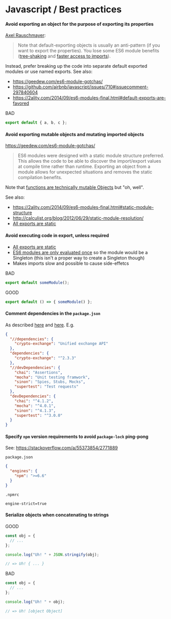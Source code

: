 # Javascript / Best practices

#### Avoid exporting an object for the purpose of exporting its properties

[Axel Rauschmayer](https://medium.com/@rauschma/note-that-default-exporting-objects-is-usually-an-anti-pattern-if-you-want-to-export-the-cf674423ac38):
> Note that default-exporting objects is usually an anti-pattern (if you want to export the properties). You lose some ES6 module benefits ([tree-shaking](https://webpack.js.org/guides/tree-shaking/) and [faster access to imports](https://2ality.com/2014/09/es6-modules-final.html#benefit-1%3A-faster-lookup)).

Instead, prefer breaking up the code into separate default exported modules or use named exports. See also:
- https://geedew.com/es6-module-gotchas/
- https://github.com/airbnb/javascript/issues/710#issuecomment-297840604
- https://2ality.com/2014/09/es6-modules-final.html#default-exports-are-favored

BAD

```js
export default { a, b, c };
```

#### Avoid exporting mutable objects and mutating imported objects

https://geedew.com/es6-module-gotchas/
> ES6 modules were designed with a static module structure preferred. This allows the code to be able to discover the import/export values at compile time rather than runtime. Exporting an object from a module allows for unexpected situations and removes the static compilation benefits.

Note that [functions are technically mutable Objects](https://stackoverflow.com/a/2136691/2771889) but "oh, well".

See also:
- https://2ality.com/2014/09/es6-modules-final.html#static-module-structure
- http://calculist.org/blog/2012/06/29/static-module-resolution/
- [All exports are static](https://stackoverflow.com/questions/35035304/what-qualifies-as-being-a-dynamic-export-in-es6)

#### Avoid executing code in export, unless required

- [All exports are static](https://stackoverflow.com/questions/35035304/what-qualifies-as-being-a-dynamic-export-in-es6)
- [ES6 modules are only evaluated once](https://stackoverflow.com/questions/36564901/in-the-import-syntax-of-es6-how-is-a-module-evaluated-exactly) so the module would be a Singleton (this isn't a proper way to create a Singleton though)
- Makes imports slow and possible to cause side-effetcs

BAD

```js
export default someModule();
```

GOOD

```js
export default () => { someModule() };
```

#### Comment dependencies in the `package.json`

As described [here](https://stackoverflow.com/a/14221781/2771889) and [here](https://stackoverflow.com/questions/14221579/how-do-i-add-comments-to-package-json-for-npm-install/14221781#comment50530934_14221781). E.g.
```json
{
  "//dependencies": {
    "crypto-exchange": "Unified exchange API"
  },
  "dependencies": {
    "crypto-exchange": "^2.3.3"
  },
  "//devDependencies": {
    "chai": "Assertions",
    "mocha": "Unit testing framwork",
    "sinon": "Spies, Stubs, Mocks",
    "supertest": "Test requests"
  },
  "devDependencies": {
    "chai": "^4.1.2",
    "mocha": "^4.0.1",
    "sinon": "^4.1.3",
    "supertest": "^3.0.0"
  }
}
```

#### Specify `npm` version requirements to avoid `package-lock` ping-pong

See: https://stackoverflow.com/a/55373854/2771889

`package.json`
```json
{
  "engines": {
    "npm": ">=6.6"
  }
}
```

`.npmrc`
```
engine-strict=true
```

#### Serialize objects when concatenating to strings

GOOD

```js
const obj = {
  // ...
};

console.log("Uh! " + JSON.stringify(obj);

// => Uh! { ... }
```

BAD

```js
const obj = {
  // ...
};

console.log("Uh! " + obj);

// => Uh! [object Object]
```
